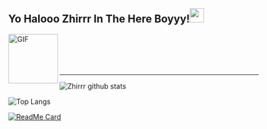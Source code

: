 ## Yo Halooo Zhirrr In The Here Boyyy!<img src="https://github.com/TheDudeThatCode/TheDudeThatCode/blob/master/Assets/Hi.gif" width="29px">


<img align="left" alt="GIF" height="100px" src="https://i.giphy.com/media/LMt9638dO8dftAjtco/200.webp" />

<br>

<br>

<br>

<br>

___

![Zhirrr github stats](https://github-readme-stats.vercel.app/api?username=Zhirrr&show_icons=true&theme=tokyonight)

![Top Langs](https://github-readme-stats.vercel.app/api/top-langs/?username=Zhirrr&hide=css,html&theme=tokyonight)

[![ReadMe Card](https://github-readme-stats.vercel.app/api/pin/?username=Zhirrr&repo=Kumpulan-API-By-Zhirrr)](https://github.com/Zhirrr/Kumpulan-API-By-Zhirrr)

<!--

**Zhirrr/Zhirrr** is a ✨ _special_ ✨ repository because its `README.md` (this file) appears on your GitHub profile.

Here are some ideas to get you started:

- 🔭 I’m currently working on ...

- 🌱 I’m currently learning ...

- 👯 I’m looking to collaborate on ...

- 🤔 I’m looking for help with ...

- 💬 Ask me about ...

- 📫 How to reach me: ...

- 😄 Pronouns: ...

- ⚡ Fun fact: ...

-->

















